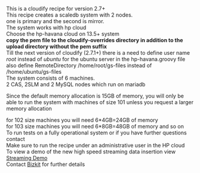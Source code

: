 This is a cloudify recipe for version 2.7+<BR>
This recipe creates a scaledb system with 2 nodes.<BR>
one is primary and the second is mirror.<BR>
The system works with hp cloud<BR>
Choose the hp-havana cloud on 13.5+ system<BR>
<B>copy the pem file to the cloudify-overrides directory in addition to the upload directory without the pem suffix</B><BR>
Till the next version of cloudify (2.7.1+) there is a need to define user name <i>root</i> instead of <i>ubuntu</i> for the ubuntu server in the hp-havana.groovy file <BR>
also define RemoteDirectory /home/root/gs-files instead of /home/ubuntu/gs-files<BR>
The system consists of 6 machines.<BR>
2 CAS, 2SLM and 2 MySQL nodes which run on mariadb
<P>Since the default memory allocation is 15GB of memory, you will only be able to run the system with machines of size 101
unless you request a larger memory allocation<P>
for 102 size machines you will need 6*4GB=24GB of memory<BR>
for 103 size machines you will need 6*8GB=48GB of memory and so on <BR>
To run tests on a fully operational system or if you have further questions contact<BR>
Make sure to run the recipe under an administrative user in the HP cloud<BR>
To view a demo of the new high speed streaming data insertion view <A href="http://scaledb.com/streaming-table-video.html">Streaming Demo</A><BR>
Contact <A  href="mailto:info@bizkit.co.il?subject=Request for information">Bizkit</A>  for further details<BR>
